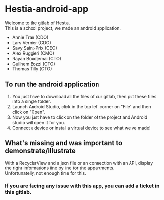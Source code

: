 # Hestia-android-app

Welcome to the gitlab of Hestia.  
This is a school project, we made an android application.

- Annie Tran  (CDO)
- Lars Vernier (CDO)
- Savy Saint-Prix (CEO)
- Alex Ruggieri (CMO)
- Rayan Boudjemai (CTO)
- Guilhem Bozzi (CTO)
- Thomas Tilly (CTO)

## To run the android application 

1. You just have to download all the files of our gitlab, then put these files into a single folder.
2. Launch Android Studio, click in the top left corner on "File" and then click on "Open".
3. Now you just have to click on the folder of the project and Android studio will open it for you.
4. Connect a device or install a virtual device to see what we've made!

## What's missing and was important to demonstrate/illustrate
With a RecyclerView and a json file or an connection with an API, display the right informations line by line for the appartments.  
Unfortunatelly, not enough time for this.


### If you are facing any issue with this app, you can add a ticket in this gitlab.

